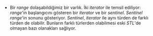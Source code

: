 * Bir _range_ dolaşabildiğimiz bir varlık. İki _iterator_ ile temsil ediliyor: _range_'in başlangıcını gösteren bir _iterator_ ve bir _sentinel_. 
_Sentinel_ _range_'in sonunu gösteriyor. _Sentinel_, _iterator_ ile aynı türden de farklı türden de olabilir. Bunların farklı türlerden olabilmesi eski _STL_'de olmayan bazı olanakları sağlıyor.

